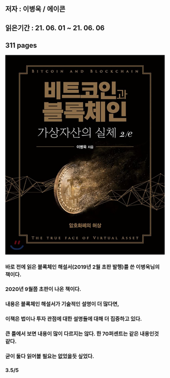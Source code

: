 ## 저자 : 이병욱  / 에이콘

## 읽은기간 : 21. 06. 01 ~ 21. 06. 06

## 311 pages

![Smithsonian Image](../../public/images/books-images/coin02.jpeg)

### 바로 전에 읽은 블록체인 해설서(2019년 2월 초판 발행)를 쓴 이병욱님의 책이다.

### 2020년 9월쯤 초판이 나온 책이다. 

### 내용은 블록체인 해설서가 기술적인 설명이 더 많다면,

### 이책은 법이나 투자 관점에 대한 설명들에 대해 더 집중하고 있다.

### 큰 틀에서 보면 내용이 많이 다르지는 않다. 한 70퍼센트는 같은 내용인것 같다. 

### 굳이 둘다 읽어볼 필요는 없었을듯 싶었다. 

### 3.5/5
